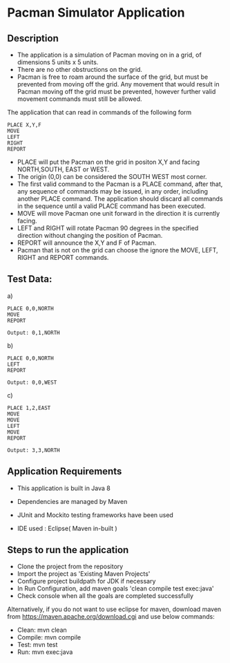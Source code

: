 # Pacman Simulator Application

## Description

- The application is a simulation of Pacman moving on in a grid, of dimensions 5 units x 5 units.
- There are no other obstructions on the grid.
- Pacman is free to roam around the surface of the grid, but must be prevented from moving off the grid. Any movement that would result in Pacman moving off the grid must be prevented, however further valid movement commands must still be allowed.
 
The application that can read in commands of the following form

    PLACE X,Y,F
    MOVE
    LEFT
    RIGHT
    REPORT

- PLACE will put the Pacman on the grid in positon X,Y and facing NORTH,SOUTH, EAST or WEST.
- The origin (0,0) can be considered the SOUTH WEST most corner.
- The first valid command to the Pacman is a PLACE command, after that,
  any sequence of commands may be issued, in any order, including another
  PLACE command. The application should discard all commands in the
  sequence until a valid PLACE command has been executed.
- MOVE will move Pacman one unit forward in the direction it is currently facing.
- LEFT and RIGHT will rotate Pacman 90 degrees in the specified direction without changing the position of Pacman.
- REPORT will announce the X,Y and F of Pacman.
- Pacman that is not on the grid can choose the ignore the MOVE, LEFT, RIGHT and REPORT commands.

## Test Data:
    
a)

	PLACE 0,0,NORTH
    MOVE
    REPORT

	Output: 0,1,NORTH

b)

	PLACE 0,0,NORTH
	LEFT
	REPORT
	
	Output: 0,0,WEST

c)

	PLACE 1,2,EAST
	MOVE
	MOVE
	LEFT
	MOVE
	REPORT

	Output: 3,3,NORTH


## Application Requirements

- This application is built in Java 8 

- Dependencies are managed by Maven

- JUnit and Mockito testing frameworks have been used

- IDE used : Eclipse( Maven in-built )


## Steps to run the application

- Clone the project from the repository 
- Import the project as 'Existing Maven Projects'
- Configure project buildpath for JDK if necessary
- In Run Configuration, add maven goals 'clean compile test exec:java'
- Check console when all the goals are completed successfully

Alternatively, if you do not want to use eclipse for maven, download maven from https://maven.apache.org/download.cgi and use below commands:

- Clean: mvn clean
- Compile: mvn compile
- Test: mvn test
- Run: mvn exec:java
